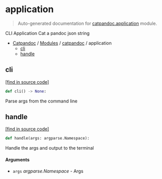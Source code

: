 # application

> Auto-generated documentation for [catpandoc.application](../../catpandoc/application.py) module.

CLI Application
Cat a pandoc json string

- [Catpandoc](../README.md#catpandoc-index) / [Modules](../README.md#catpandoc-modules) / [catpandoc](index.md#catpandoc) / application
    - [cli](#cli)
    - [handle](#handle)

## cli

[[find in source code]](../../catpandoc/application.py#L60)

```python
def cli() -> None:
```

Parse args from the command line

## handle

[[find in source code]](../../catpandoc/application.py#L18)

```python
def handle(args: argparse.Namespace):
```

Handle the args and output to the terminal

#### Arguments

- `args` *argparse.Namespace* - Args

